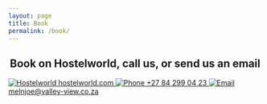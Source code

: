 ```yaml
---
layout: page
title: Book
permalink: /book/
---
```

<h2 style="text-align: center;">Book on Hostelworld, call us, or send us an email </h2>

<a href="https://www.hostelworld.com/hosteldetails.php/Valley-View-Backpackers/Graskop/73460" target="_blank" class="booking-link">
  <img src="{{ site.baseurl }}/assets/hostelworld.png" title="Hostelworld" class="booking">
  hostelworld.com
</a>
<a href="tel:+27842990423" target="_blank" class="booking-link">
  <img src="{{ site.baseurl }}/assets/phone.png" title="Phone" class="booking"/>
  +27 84 299 04 23
</a>
<a href="mailto:melnjoe@valley-view.co.za" target="_blank" class="booking-link">
  <img src="{{ site.baseurl }}/assets/email.png" title="Email" class="booking"/>
  melnjoe@valley-view.co.za
</a>
